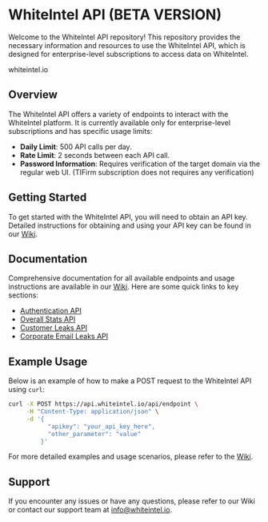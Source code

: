 # WhiteIntel API (BETA VERSION)

Welcome to the WhiteIntel API repository! This repository provides the necessary information and resources to use the WhiteIntel API, which is designed for enterprise-level subscriptions to access data on WhiteIntel.

whiteintel.io

## Overview

The WhiteIntel API offers a variety of endpoints to interact with the WhiteIntel platform. It is currently available only for enterprise-level subscriptions and has specific usage limits:

- **Daily Limit**: 500 API calls per day.
- **Rate Limit**: 2 seconds between each API call.
- **Password Information**: Requires verification of the target domain via the regular web UI. (TIFirm subscription does not requires any verification)

## Getting Started

To get started with the WhiteIntel API, you will need to obtain an API key. Detailed instructions for obtaining and using your API key can be found in our [Wiki](https://github.com/WhiteIntel/WhiteIntelAPI/wiki/).

## Documentation

Comprehensive documentation for all available endpoints and usage instructions are available in our [Wiki](https://github.com/WhiteIntel/WhiteIntelAPI/wiki/). Here are some quick links to key sections:

- [Authentication API](https://github.com/WhiteIntel/WhiteIntelAPI/wiki/Authentication)
- [Overall Stats API](https://github.com/WhiteIntel/WhiteIntelAPI/wiki/Overall-Stats-API)
- [Customer Leaks API](https://github.com/WhiteIntel/WhiteIntelAPI/wiki/Customer-Leaks-API)
- [Corporate Email Leaks API](https://github.com/WhiteIntel/WhiteIntelAPI/wiki/Corporate-Email-Leaks-API)

## Example Usage

Below is an example of how to make a POST request to the WhiteIntel API using `curl`:

```sh
curl -X POST https://api.whiteintel.io/api/endpoint \
     -H "Content-Type: application/json" \
     -d '{
           "apikey": "your_api_key_here",
           "other_parameter": "value"
         }'
```

For more detailed examples and usage scenarios, please refer to the [Wiki](https://github.com/WhiteIntel/WhiteIntelAPI/wiki/).

## Support

If you encounter any issues or have any questions, please refer to our Wiki or contact our support team at info@whiteintel.io.
